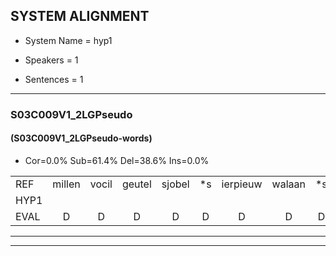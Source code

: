 
## SYSTEM ALIGNMENT

- System Name = hyp1

- Speakers = 1

- Sentences = 1

---

### S03C009V1_2LGPseudo

#### (S03C009V1_2LGPseudo-words)

- Cor=0.0%	Sub=61.4%	Del=38.6%	Ins=0.0%

|  |  |  |  |  |  |  |  |  |  |  |  |  |  |  |  |  |  |  |  |  |  |  |  |  |  |  |  |  |  |  |  |  |  |  |  |  |  |  |  |  |  |  |  |  |  |  |  |  |  |  |  |  |  |  |  |  |  |  |  |  |  |  |  |  |  |  |  |  |  |  |
|:--- |:---:|:---:|:---:|:---:|:---:|:---:|:---:|:---:|:---:|:---:|:---:|:---:|:---:|:---:|:---:|:---:|:---:|:---:|:---:|:---:|:---:|:---:|:---:|:---:|:---:|:---:|:---:|:---:|:---:|:---:|:---:|:---:|:---:|:---:|:---:|:---:|:---:|:---:|:---:|:---:|:---:|:---:|:---:|:---:|:---:|:---:|:---:|:---:|:---:|:---:|:---:|:---:|:---:|:---:|:---:|:---:|:---:|:---:|:---:|:---:|:---:|:---:|:---:|:---:|:---:|:---:|:---:|:---:|:---:|:---:|
| REF | millen | vocil | geutel | sjobel | *s | ierpieuw | walaan | *s | erke | *s | haweel | *s | saarweng | gevicht | *s | eemde | *s | *s | orstalk | *s | *s | gefouw | *s | vurpaand | *s | nizung | *s | fiewon | *s | kneurem | *s | vawaai | *s | strellen | zwieten | *s | foetbans | *s | oonste | *s | muider | *s | grijnken | *s | *s | prilsood | *s | vloender | *s | milste | *s | veurder | *s | kloeien | *s | ulen | *s | orponk | *s | schodig | *s | ijpo | *s | menuur | *s | spreikje | *s | hiffreeuw | *s | wooien |
| HYP1 |  |  |  |  |  |  |  |  |  |  |  |  |  |  |  |  |  |  |  |  |  |  |  |  |  |  |  | miren | kerel | tjel | opel | ierpi | wawaan | er | a | gawel | sarrewenk | gevichd | eende | bepaald | orstelk | metem | veeval | a | nisin | fee | na | aa | telen | sweken | fodedans | onste | na | der | grijken | schielstalf | tesat | javlonder | miaste | ffeder | loi | len | oron | sotis | upo | nneer | ja | spraak | je | jefreel |
| EVAL | D | D | D | D | D | D | D | D | D | D | D | D | D | D | D | D | D | D | D | D | D | D | D | D | D | D | D | S | S | S | S | S | S | S | S | S | S | S | S | S | S | S | S | S | S | S | S | S | S | S | S | S | S | S | S | S | S | S | S | S | S | S | S | S | S | S | S | S | S | S |
---

---
